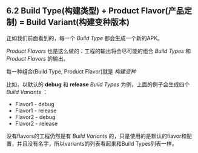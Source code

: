 ## 6.2 Build Type(构建类型) + Product Flavor(产品定制) = Build Variant(构建变种版本)

正如我们前面看到的，每一个 *Build Type* 都会生成一个新的APK。

*Product Flavors* 也是这么做的：工程的输出将会尽可能的组合 *Build Types* 和 *Product Flavors* 的输出。

每一种组合(Build Type, Product Flavor)就是 *构建变种*

比如，以默认的 **debug** 和 **release** *Build Types* 为例，上面的例子会生成四个 *Build Variants* ：

* Flavor1 - debug
* Flavor1 - release
* Flavor2 - debug
* Flavor2 - release

没有flavors的工程仍然是有 *Build Variants* 的，只是使用的是默认的flavor和配置，并且没有名字，所以variants的列表看起来和Build Types列表一样。
